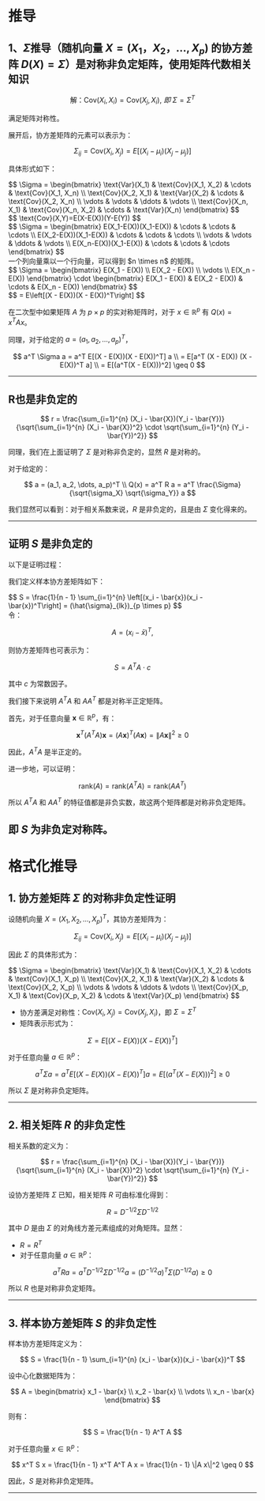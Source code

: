 # 推导
## 1、$\Sigma$推导（随机向量 $X = (X_1，X_2，...,X_p)$ 的协方差阵 $D(X)=\Sigma$）是对称非负定矩阵，使用矩阵代数相关知识

$$
\text{解：Cov}(X_i,X_i)=\text{Cov}(X_j,X_i),\ 即\ \Sigma=\Sigma^T
$$

满足矩阵对称性。

展开后，协方差矩阵的元素可以表示为：

$$
\Sigma_{ij} = \text{Cov}(X_i, X_j) = E[(X_i - \mu_i)(X_j - \mu_j)]
$$

具体形式如下：
<div>
$$
\Sigma = \begin{bmatrix}
\text{Var}(X_1) & \text{Cov}(X_1, X_2) & \cdots & \text{Cov}(X_1, X_n) \\
\text{Cov}(X_2, X_1) & \text{Var}(X_2) & \cdots & \text{Cov}(X_2, X_n) \\
\vdots & \vdots & \ddots & \vdots \\
\text{Cov}(X_n, X_1) & \text{Cov}(X_n, X_2) & \cdots & \text{Var}(X_n)
\end{bmatrix}
$$
</div>
$$
\text{Cov}(X,Y)=E(X-E(X))(Y-E(Y))
$$
<div>
$$
\Sigma = \begin{bmatrix}
E(X_1-E(X))(X_1-E(X)) & \cdots & \cdots & \cdots \\
E(X_2-E(X))(X_1-E(X)) & \cdots & \cdots & \cdots \\
\vdots & \vdots & \ddots & \vdots \\
E(X_n-E(X))(X_1-E(X)) & \cdots & \cdots & \cdots
\end{bmatrix}
$$
</div>
一个列向量乘以一个行向量，可以得到 $n \times n$ 的矩阵。
<div>
$$
\Sigma 
= \begin{bmatrix}
E(X_1 - E(X)) \\
E(X_2 - E(X)) \\
\vdots \\
E(X_n - E(X))
\end{bmatrix}
\cdot
\begin{bmatrix}
E(X_1 - E(X)) & E(X_2 - E(X)) & \cdots & E(X_n - E(X))
\end{bmatrix}
$$
</div>
$$
= E\left[(X - E(X))(X - E(X))^T\right]
$$

在二次型中如果矩阵 $A$ 为 $p \times p$ 的实对称矩阵时，对于 $x \in \mathbb{R}^p$ 有 $Q(x) = x^T A x$。

同理，对于给定的 $a=(a_1,a_2,...,a_p)^T$，

$$
a^T \Sigma a = a^T E[(X - E(X))(X - E(X))^T] a \\
= E[a^T (X - E(X)) (X - E(X))^T a] \\
= E[(a^T(X - E(X)))^2] \geq 0
$$

---

## R也是非负定的

$$
r = \frac{\sum_{i=1}^{n} (X_i - \bar{X})(Y_i - \bar{Y})}
{\sqrt{\sum_{i=1}^{n} (X_i - \bar{X})^2} \cdot \sqrt{\sum_{i=1}^{n} (Y_i - \bar{Y})^2}}
$$

同理，我们在上面证明了 $\Sigma$ 是对称非负定的，显然 $R$ 是对称的。

对于给定的：

$$
a = (a_1, a_2, \dots, a_p)^T \\
Q(x) = a^T R a = a^T \frac{\Sigma}{\sqrt{\sigma_X} \sqrt{\sigma_Y}} a
$$

我们显然可以看到：对于相关系数来说，$R$ 是非负定的，且是由 $\Sigma$ 变化得来的。

---

## 证明 $S$ 是非负定的

以下是证明过程：

我们定义样本协方差矩阵如下：
<div>
$$
S = \frac{1}{n - 1} \sum_{i=1}^{n} \left[(x_i - \bar{x})(x_i - \bar{x})^T\right] 
= (\hat{\sigma}_{lk})_{p \times p}
$$
</div>
令：

$$
A = (x_i - \bar{x})^T,
$$

则协方差矩阵也可表示为：

$$
S = A^T A \cdot c
$$

其中 $c$ 为常数因子。

我们接下来说明 $A^T A$ 和 $A A^T$ 都是对称半正定矩阵。

首先，对于任意向量 $\mathbf{x} \in \mathbb{R}^p$，有：

$$
\mathbf{x}^T (A^T A) \mathbf{x} = (A \mathbf{x})^T (A \mathbf{x}) = \|A \mathbf{x}\|^2 \geq 0
$$

因此，$A^T A$ 是半正定的。

进一步地，可以证明：

$$
\text{rank}(A) = \text{rank}(A^T A) = \text{rank}(A A^T)
$$

所以 $A^T A$ 和 $A A^T$ 的特征值都是非负实数，故这两个矩阵都是对称非负定矩阵。

即 $S$ 为非负定对称阵。
---

# 格式化推导
## 1. 协方差矩阵 $\Sigma$ 的对称非负定性证明

设随机向量 $X = (X_1, X_2, ..., X_p)^T$，其协方差矩阵为：

$$
\Sigma_{ij} = \text{Cov}(X_i, X_j) = E[(X_i - \mu_i)(X_j - \mu_j)]
$$

因此 $\Sigma$ 的具体形式为：
<div>
$$
\Sigma = \begin{bmatrix}
	\text{Var}(X_1) & \text{Cov}(X_1, X_2) & \cdots & \text{Cov}(X_1, X_p) \\
	\text{Cov}(X_2, X_1) & \text{Var}(X_2) & \cdots & \text{Cov}(X_2, X_p) \\
	\vdots & \vdots & \ddots & \vdots \\
	\text{Cov}(X_p, X_1) & \text{Cov}(X_p, X_2) & \cdots & \text{Var}(X_p)
\end{bmatrix}
$$
</div>


- 协方差满足对称性：$\text{Cov}(X_i, X_j) = \text{Cov}(X_j, X_i)$，即 $\Sigma = \Sigma^T$
- 矩阵表示形式为：

$$
\Sigma = E[(X - E(X))(X - E(X))^T]
$$

对于任意向量 $a \in \mathbb{R}^p$：

$$
a^T \Sigma a = a^T E[(X - E(X))(X - E(X))^T] a = E[(a^T (X - E(X)))^2] \geq 0
$$

所以 $\Sigma$ 是对称非负定矩阵。

---

## 2. 相关矩阵 $R$ 的非负定性

相关系数的定义为：

$$
r = \frac{\sum_{i=1}^{n} (X_i - \bar{X})(Y_i - \bar{Y})}
{\sqrt{\sum_{i=1}^{n} (X_i - \bar{X})^2} \cdot \sqrt{\sum_{i=1}^{n} (Y_i - \bar{Y})^2}}
$$

设协方差矩阵 $\Sigma$ 已知，相关矩阵 $R$ 可由标准化得到：

$$
R = D^{-1/2} \Sigma D^{-1/2}
$$

其中 $D$ 是由 $\Sigma$ 的对角线方差元素组成的对角矩阵。显然：

- $R = R^T$
- 对于任意向量 $a \in \mathbb{R}^p$：

$$
a^T R a = a^T D^{-1/2} \Sigma D^{-1/2} a = (D^{-1/2} a)^T \Sigma (D^{-1/2} a) \geq 0
$$

所以 $R$ 也是对称非负定矩阵。

---

## 3. 样本协方差矩阵 $S$ 的非负定性

样本协方差矩阵定义为：

$$
S = \frac{1}{n - 1} \sum_{i=1}^{n} (x_i - \bar{x})(x_i - \bar{x})^T
$$

设中心化数据矩阵为：

$$
A = \begin{bmatrix}
x_1 - \bar{x} \\
x_2 - \bar{x} \\
\vdots \\
x_n - \bar{x}
\end{bmatrix}
$$

则有：

$$
S = \frac{1}{n - 1} A^T A
$$

对于任意向量 $x \in \mathbb{R}^p$：

$$
x^T S x = \frac{1}{n - 1} x^T A^T A x = \frac{1}{n - 1} \|A x\|^2 \geq 0
$$

因此，$S$ 是对称非负定矩阵。

---
